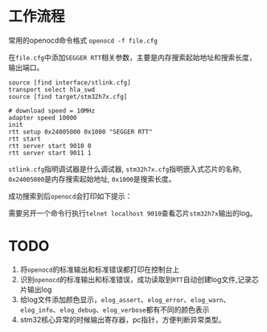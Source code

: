 # 工作流程
常用的openocd命令格式
`openocd -f file.cfg`

在`file.cfg`中添加`SEGGER RTT`相关参数，主要是内存搜索起始地址和搜索长度，输出端口。
```
source [find interface/stlink.cfg] 
transport select hla_swd
source [find target/stm32h7x.cfg]

# download speed = 10MHz
adapter speed 10000
init
rtt setup 0x24005000 0x1000 "SEGGER RTT"
rtt start
rtt server start 9010 0
rtt server start 9011 1
```
`stlink.cfg`指明调试器是什么调试器,
`stm32h7x.cfg`指明嵌入式芯片的名称,
`0x24005000`是内存搜索起始地址,
`0x1000`是搜索长度。

成功搜索到后`openocd`会打印如下提示：

需要另开一个命令行执行`telnet localhost 9010`查看芯片`stm32h7x`输出的log。

# TODO
1. 将`openocd`的标准输出和标准错误都打印在控制台上
2. 识别`openocd`的标准输出和标准错误，成功读取到`RTT`自动创建log文件,记录芯片输出log
3. 给log文件添加颜色显示，`elog_assert`、`elog_error`、`elog_warn`、`elog_info`、`elog_debug`、`elog_verbose`都有不同的颜色表示
4. stm32核心异常的时候输出寄存器，pc指针，方便判断异常类型。